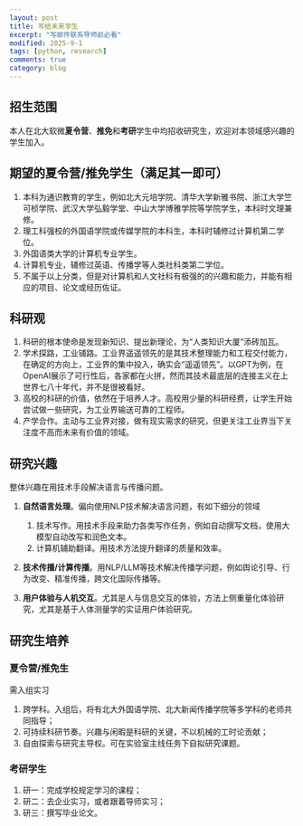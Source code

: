 ```yaml
---
layout: post
title: 写给未来学生
excerpt: "写邮件联系导师前必看"
modified: 2025-9-1
tags: [python, research]
comments: true
category: blog
---
```




## 招生范围

本人在北大软微**夏令营**、**推免**和**考研**学生中均招收研究生，欢迎对本领域感兴趣的学生加入。



## 期望的夏令营/推免学生（满足其一即可）

1. 本科为通识教育的学生，例如北大元培学院、清华大学新雅书院、浙江大学竺可桢学院、武汉大学弘毅学堂、中山大学博雅学院等学院学生，本科时文理兼修。
2. 理工科强校的外国语学院或传媒学院的本科生，本科时辅修过计算机第二学位。
3. 外国语类大学的计算机专业学生。
4. 计算机专业，辅修过英语、传播学等人类社科类第二学位。
5. 不属于以上分类，但是对计算机和人文社科有极强的的兴趣和能力，并能有相应的项目、论文或经历佐证。



## 科研观

1. 科研的根本使命是发现新知识、提出新理论，为“人类知识大厦”添砖加瓦。
2. 学术探路，工业铺路。工业界遥遥领先的是其技术整理能力和工程交付能力，在确定的方向上，工业界的集中投入，确实会“遥遥领先”。以GPT为例，在OpenAI展示了可行性后，各家都在火拼，然而其技术最底层的连接主义在上世界七八十年代，并不是很被看好。
3. 高校的科研的价值，依然在于培养人才。高校用少量的科研经费，让学生开始尝试做一些研究，为工业界输送可靠的工程师。
4. 产学合作。主动与工业界对接，做有现实需求的研究，但更关注工业界当下关注度不高而未来有价值的领域。



## 研究兴趣

整体兴趣在用技术手段解决语言与传播问题。

1. **自然语言处理**。偏向使用NLP技术解决语言问题，有如下细分的领域
   1. 技术写作。用技术手段来助力各类写作任务，例如自动撰写文档，使用大模型自动改写和润色文本。
   2. 计算机辅助翻译。用技术方法提升翻译的质量和效率。

2. **技术传播/计算传播**。用NLP/LLM等技术解决传播学问题，例如舆论引导、行为改变、精准传播，跨文化国际传播等。
3. **用户体验与人机交互**。尤其是人与信息交互的体验，方法上侧重量化体验研究，尤其是基于人体测量学的实证用户体验研究。



## 研究生培养

### 夏令营/推免生

需入组实习

1. 跨学科。入组后，将有北大外国语学院、北大新闻传播学院等多学科的老师共同指导；
2. 可持续科研节奏。兴趣与闲暇是科研的关键，不以机械的工时论贡献；
3. 自由探索与研究主导权。可在实验室主线任务下自拟研究课题。

### 考研学生

1. 研一：完成学校规定学习的课程；
2. 研二：去企业实习，或者跟着导师实习；
3. 研三：撰写毕业论文。
